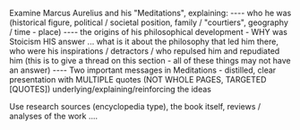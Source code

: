 Examine Marcus Aurelius and his "Meditations", explaining: 
---- who he was (historical figure, political / societal position, family / "courtiers", geography / time - place) 
---- the origins of his philosophical development  - WHY was Stoicism HIS answer ... what is it about the philosophy that led him there, who were his inspirations / detractors / who repulsed him and repudiated him (this is to give a thread on this section - all of these things may not have an answer) 
---- Two important messages in Meditations   - distilled, clear presentation with MULTIPLE quotes (NOT WHOLE PAGES, TARGETED [QUOTES]) underlying/explaining/reinforcing the ideas 

Use research sources (encyclopedia type), the book itself, reviews / analyses of the work .... 
